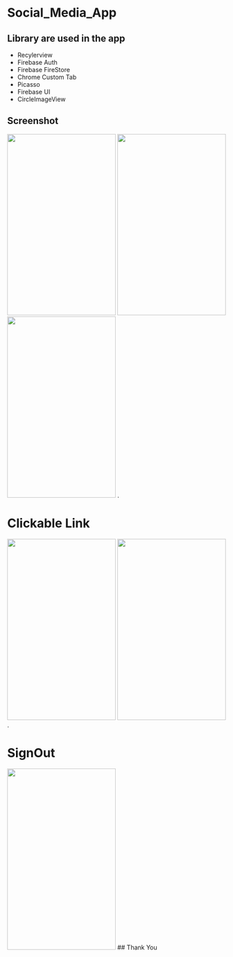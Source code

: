 # Social_Media_App
## Library are used in the app
- Recylerview
- Firebase Auth
- Firebase FireStore
- Chrome Custom Tab
- Picasso
- Firebase UI
- CircleImageView
## Screenshot
   <img src="https://i.imgur.com/gKMjVLF.jpg" width="250" height="418"> <img src="https://i.imgur.com/swuwCp6.jpg" width="250" height="418"> <img src="https://i.imgur.com/iMhF7cO.jpg" width="250" height="418"> .
# Clickable Link 
  <img src="https://i.imgur.com/swuwCp6.jpg" width="250" height="418">  <img src="https://i.imgur.com/B3WP05B.jpg" width="250" height="418"> .
# SignOut
   <img src="https://i.imgur.com/YkuZrFW.jpg" width="250" height="418">
## Thank You   
